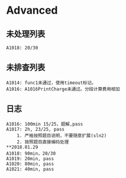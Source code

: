 # Advanced

## 未处理列表

```
A1018: 20/30
```



## 未排查列表

```
A1014: func1未通过，使用timeout标记。
A1016: A1016PrintCharge未通过。分段计算费用相加
```

## 日志

```
A1016: 100min 15/25，题解,pass
A1017: 2h, 23/25, pass
	1. 严格按照题目说明，不要随意扩展(sln2)
	2. 按照题目直接编码处理
**2018.01.29
A1018: 90min，20/30
A1019: 20min, pass
A1020: 80min, pass
A1021: 40min, pass 
```

